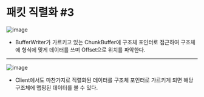 # 패킷 직렬화 \#3
![image](https://user-images.githubusercontent.com/68372094/163942941-469a05d2-839b-4fa1-9b7e-c7c0c536d161.png)
* BufferWriter가 가르키고 있는 ChunkBuffer에 구조체 포인터로 접근하여 구조체에 형식에 맞게 데이터를 쓰며 Offset으로 위치를 파악한다.
***
![image](https://user-images.githubusercontent.com/68372094/163943460-59bc42e0-59db-4c09-a5c8-ab8b17bf04d0.png)
* Client에서도 마찬가지로 직렬화된 데이터를 구조체 포인터로 가르키게 되면 해당 구조체에 맵핑된 데이터를 볼 수 있다.

